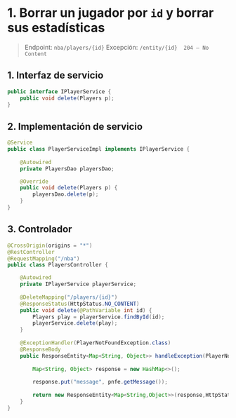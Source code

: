 
# 1. Borrar un jugador por `id` y borrar sus estadísticas

>Endpoint: `nba/players/{id}`
>Excepción: `/entity/{id}  204 – No Content`

## 1. Interfaz de servicio
```java
public interface IPlayerService {
	public void delete(Players p);
}
```

## 2. Implementación de servicio
```java
@Service
public class PlayerServiceImpl implements IPlayerService {
	
	@Autowired
	private PlayersDao playersDao;

	@Override
	public void delete(Players p) {
		playersDao.delete(p);
	}
}
```

## 3. Controlador
```java
@CrossOrigin(origins = "*")
@RestController
@RequestMapping("/nba")
public class PlayersController {

	@Autowired
	private IPlayerService playerService;
	
	@DeleteMapping("/players/{id}")
	@ResponseStatus(HttpStatus.NO_CONTENT)
	public void delete(@PathVariable int id) {
		Players play = playerService.findById(id);
		playerService.delete(play);
	}
	
	@ExceptionHandler(PlayerNotFoundException.class)
	@ResponseBody
	public ResponseEntity<Map<String, Object>> handleException(PlayerNotFoundException pnfe){
		
		Map<String, Object> response = new HashMap<>();
		
		response.put("message", pnfe.getMessage());
		
		return new ResponseEntity<Map<String,Object>>(response,HttpStatus.NOT_FOUND);
	}
}
```